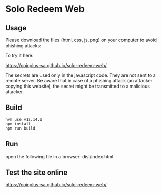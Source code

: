 # Solo Redeem Web

## Usage

Please download the files (html, css, js, png) on your computer to avoid phishing attacks:


To try it here: 

https://coinplus-sa.github.io/solo-redeem-web/

The secrets are used only in the javascript code. They are not sent to a remote server. Be aware that in case of a phishing attack (an attacker copying this website), the secret might be transmitted to a malicious attacker.

## Build

    nvm use v12.14.0
    npm install
    npm run build

## Run
open the following file in a browser:
    dist/index.html


## Test the site online 

https://coinplus-sa.github.io/solo-redeem-web/

